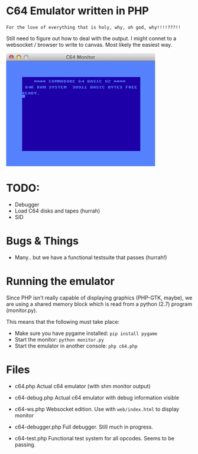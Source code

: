 C64 Emulator written in PHP
===========================

    For the love of everything that is holy, why, oh god, why!!!!???!!


Still need to figure out how to deal with the output. I might connet to a websocket / browser 
to write to canvas. Most likely the easiest way.

![Screenshot](c64-screenshot-01.png)

# TODO:
 - Debugger
 - Load C64 disks and tapes (hurrah)
 - SID
   
   
# Bugs & Things
 - Many.. but we have a functional testsuite that passes (hurrah!)


# Running the emulator
Since PHP isn't really capable of displaying graphics (PHP-GTK, maybe), we are using a shared memory block which is read
from a python (2.7) program (monitor.py).
 
This means that the following must take place:

  - Make sure you have pygame installed: `pip install pygame`
  - Start the monitor:  `python monitor.py`
  - Start the emulator in another console: `php c64.php`
 
 
# Files
  - c64.php
  Actual c64 emulator (with shm monitor output)
   
  - c64-debug.php
  Actual c64 emulator with debug information visible
  
  - c64-ws.php
  Websocket edition. Use with `web/index.html` to display monitor
  
  - c64-debugger.php
  Full debugger. Still much in progress.
  
  - c64-test.php
  Functional test system for all opcodes. Seems to be passing.

